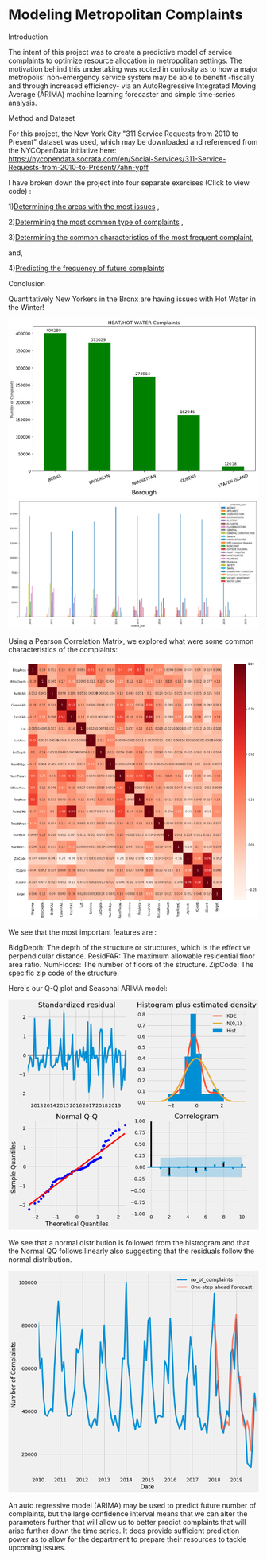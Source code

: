 # Modeling Metropolitan Complaints

Introduction

The intent of this project was to create a predictive model of service complaints to optimize resource allocation in metropolitan settings. The motivation behind this undertaking
was rooted in curiosity as to how a major metropolis' non-emergency service system may be able to benefit -fiscally and through increased efficiency- via an AutoRegressive Integrated 
Moving Average (ARIMA) machine learning forecaster and simple time-series analysis. 

Method and Dataset

For this project, the New York City "311 Service Requests from 2010 to Present" dataset was used, which may be downloaded and referenced from the NYCOpenData Initiative here: 
https://nycopendata.socrata.com/en/Social-Services/311-Service-Requests-from-2010-to-Present/7ahn-ypff 

I have broken down the project into four separate exercises (Click to view code) :

1)[Determining the areas with the most issues](./BigIssueAreas.ipynb) ,

2)[Determining the most common type of complaints](./CommonComplaints.ipynb) ,

3)[Determining the common characteristics of the most frequent complaint](./CommonProperties.ipynb),

and,

4)[Predicting the frequency of future complaints](./PredictingFutureComplaints.ipynb)

Conclusion

Quantitatively New Yorkers in the Bronx are having issues with Hot Water in the Winter!

![picture](/Bar.png)
![picture](/Plot.png)

Using a Pearson Correlation Matrix, we explored what were some common characteristics of the complaints:

![picture](/Pearson.png)

We see that the most important features are :

BldgDepth: The depth of the structure or structures, which is the effective perpendicular distance.
ResidFAR: The maximum allowable residential floor area ratio.
NumFloors: The number of floors of the structure.
ZipCode: The specific zip code of the structure.

Here's our Q-Q plot and Seasonal ARIMA model:

![picture](/QQ.png)

We see that a normal distribution is followed from the histrogram and that the Normal QQ follows linearly also suggesting that the residuals follow the normal distribution.

![picture](/ARIMA.png)

An auto regressive model (ARIMA) may be used to predict future number of complaints, but the large confidence interval means that we can alter the parameters further that will allow us to better predict complaints that will arise further down the time series. It does provide sufficient prediction power as to allow for the department to prepare their resources to tackle upcoming issues.

